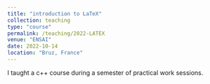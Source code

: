 ```yaml
---
title: "introduction to LaTeX"
collection: teaching
type: "course"
permalink: /teaching/2022-LATEX
venue: "ENSAI"
date: 2022-10-14
location: "Bruz, France"
---
```


I taught a c++ course during a semester of practical work sessions.